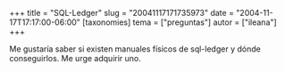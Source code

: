 +++
title = "SQL-Ledger"
slug = "20041117171735973"
date = "2004-11-17T17:17:00-06:00"
[taxonomies]
tema = ["preguntas"]
autor = ["ileana"]
+++

Me gustaría saber si existen manuales físicos de sql-ledger y dónde
conseguirlos. Me urge adquirir uno.
